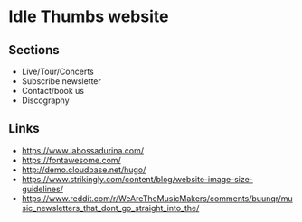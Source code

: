 # Idle Thumbs website

## Sections

- Live/Tour/Concerts
- Subscribe newsletter
- Contact/book us
- Discography

## Links

- https://www.labossadurina.com/
- https://fontawesome.com/
- http://demo.cloudbase.net/hugo/
- https://www.strikingly.com/content/blog/website-image-size-guidelines/
- https://www.reddit.com/r/WeAreTheMusicMakers/comments/buunqr/music_newsletters_that_dont_go_straight_into_the/
